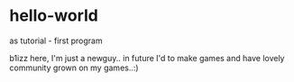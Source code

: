 # hello-world
as tutorial - first program

b1izz here, I'm just a newguy.. in future I'd to make games and have lovely community grown on my games..:)
